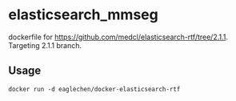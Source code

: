 # elasticsearch_mmseg
dockerfile for https://github.com/medcl/elasticsearch-rtf/tree/2.1.1. Targeting 2.1.1 branch.

## Usage
```
docker run -d eaglechen/docker-elasticsearch-rtf
```
